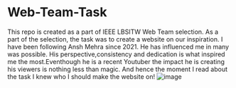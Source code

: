 # Web-Team-Task
This repo is created as a part of IEEE LBSITW Web Team selection. As a part of the selection, the task was to create a website on our inspiration. I have been following 
Ansh Mehra since 2021. He has influenced me in many was possible. His perspective,consistency and dedication is what inspired me the most.Eventhough he is a recent Youtuber
the impact he is creating his viewers is nothing less than magic. And hence the moment I read about the task I knew who I should make the website on!
![image](https://github.com/ShivaniNair2003/Web-Team-Task/assets/111459651/df1df186-52ca-422b-b0a2-4b44d20befba)
